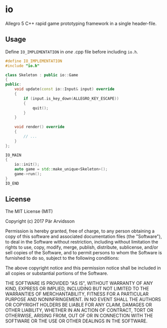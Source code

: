 # io

Allegro 5 C++ rapid game prototyping framework in a single header-file.

## Usage

Define `IO_IMPLEMENTATION` in *one* .cpp file before including `io.h`.

```cpp
#define IO_IMPLEMENTATION
#include "io.h"

class Skeleton : public io::Game
{
public:
    void update(const io::Input& input) override
    {
        if (input.is_key_down(ALLEGRO_KEY_ESCAPE))
        {
            quit();
        }
    }
    
    void render() override
    {
        // ...
    }
};

IO_MAIN
{
    io::init();
    auto game = std::make_unique<Skeleton>();
    game->run();
}
IO_END
```

## License
 
The MIT License (MIT)

Copyright (c) 2017 Pär Arvidsson

Permission is hereby granted, free of charge, to any person obtaining a copy of this software and associated documentation files (the "Software"), to deal in the Software without restriction, including without limitation the rights to use, copy, modify, merge, publish, distribute, sublicense, and/or sell copies of the Software, and to permit persons to whom the Software is furnished to do so, subject to the following conditions:

The above copyright notice and this permission notice shall be included in all copies or substantial portions of the Software.

THE SOFTWARE IS PROVIDED "AS IS", WITHOUT WARRANTY OF ANY KIND, EXPRESS OR IMPLIED, INCLUDING BUT NOT LIMITED TO THE WARRANTIES OF MERCHANTABILITY, FITNESS FOR A PARTICULAR PURPOSE AND NONINFRINGEMENT. IN NO EVENT SHALL THE AUTHORS OR COPYRIGHT HOLDERS BE LIABLE FOR ANY CLAIM, DAMAGES OR OTHER LIABILITY, WHETHER IN AN ACTION OF CONTRACT, TORT OR OTHERWISE, ARISING FROM, OUT OF OR IN CONNECTION WITH THE SOFTWARE OR THE USE OR OTHER DEALINGS IN THE SOFTWARE.
